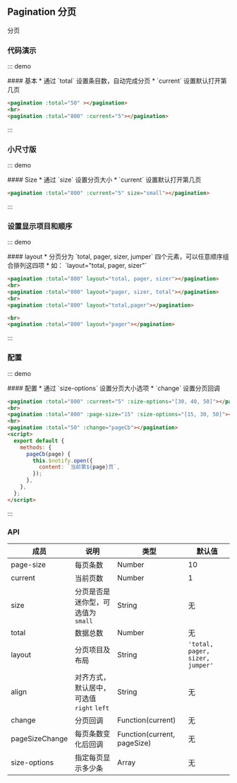 ## Pagination 分页

分页

### 代码演示

::: demo
<summary>
  #### 基本
  * 通过 `total` 设置条目数，自动完成分页
  * `current` 设置默认打开第几页
</summary>

```html
<pagination :total="50" ></pagination>
<br>
<pagination :total="800" :current="5"></pagination>
```
:::

### 小尺寸版

::: demo
<summary>
  #### Size
  * 通过 `size` 设置分页大小
  * `current` 设置默认打开第几页
</summary>

```html
<pagination :total="800" :current="5" size="small"></pagination>
```
:::

### 设置显示项目和顺序

::: demo
<summary>
  #### layout
  * 分页分为 `total, pager, sizer, jumper` 四个元素，可以任意顺序组合排列这四项
  * 如： `layout="total, pager, sizer"`
</summary>

```html
<pagination :total="800" layout="total, pager, sizer"></pagination>
<br>
<pagination :total="800" layout="pager, sizer, total"></pagination>
<br>
<pagination :total="800" layout="total,pager"></pagination>

<br>
<pagination :total="800" layout="pager"></pagination>

```
:::

### 配置

::: demo
<summary>
  #### 配置
  * 通过 `size-options` 设置分页大小选项
  * `change` 设置分页回调
</summary>

```html
<pagination :total="800" :current="5" :size-options="[30, 40, 50]"></pagination>
<br>
<pagination :total="800" :page-size="15" :size-options="[15, 30, 50]"></pagination>
<br>
<pagination :total="50" :change="pageCb"></pagination>
<script>
  export default {
    methods: {
      pageCb(page) {
        this.$notify.open({
          content: `当前第${page}页`,
        });
      },
    },
  };
</script>
```
:::

### API

| 成员        | 说明           | 类型               | 默认值       |
|------------|----------------|--------------------|--------------|
| page-size    | 每页条数 | Number | 10    |
| current | 当前页数 | Number | 1 |
| size | 分页是否是迷你型，可选值为`small`  | String | 无 |
| total | 数据总数 | Number | 无   |
| layout | 分页项目及布局  | String | `'total, pager, sizer, jumper'`   |
| align | 对齐方式，默认居中，可选值 `right` `left` | String |  无  |
| change | 分页回调  | Function(current) | 无   |
| pageSizeChange | 每页条数变化后回调  | Function(current, pageSize) | 无   |
| size-options | 指定每页显示多少条  | Array | 无   |

<script>
export default {
  methods: {
    pageCb(page) {
      this.$notify.open({
        content: `当前第${page}页`,
      });
    },
  },
};
</script>
